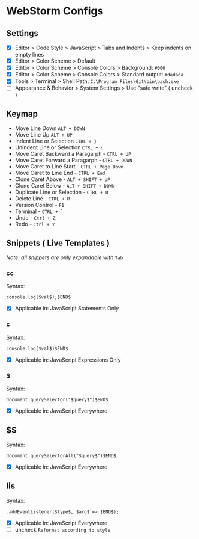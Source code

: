 # WebStorm Configs

## Settings

- [x] Editor > Code Style > JavaScript > Tabs and Indents > Keep indents on empty lines
- [x] Editor > Color Scheme > Default
- [x] Editor > Color Scheme > Console Colors > Background: `#000`
- [x] Editor > Color Scheme > Console Colors > Standard output: `#dadada`
- [x] Tools > Terminal > Shell Path: `C:\Program Files\Git\bin\bash.exe`
- [ ] Appearance & Behavior > System Settings > Use "safe write" ( uncheck )

## Keymap

- Move Line Down `ALT + DOWN`
- Move Line Up `ALT + UP`
- Indent Line or Selection `CTRL + }`
- Unindent Line or Selection `CTRL + {`
- Move Caret Backward a Paragarph - `CTRL + UP`
- Move Caret Forward a Paragarph - `CTRL + DOWN`
- Move Caret to Line Start - `CTRL + Page Down`
- Move Caret to Line End - `CTRL + End`
- Clone Caret Above - `ALT + SHIFT + UP`
- Clone Caret Below - `ALT + SHIFT + DOWN`
- Duplicate Line or Selection - `CTRL + D`
- Delete Line - `CTRL + R`
- Version Control - `F1`
- Terminal - `CTRL + `\`
- Undo - `Ctrl + Z`
- Redo - `Ctrl + Y`

## Snippets ( Live Templates )

_Note: all snippets are only expandable with_ `Tab`

### cc

Syntax:
```
console.log($val$);$END$
```
- [x] Applicable in: JavaScript Statements Only

### c

Syntax:
```
console.log($val$)$END$
```
- [x] Applicable in: JavaScript Expressions Only

### $

Syntax:
```
document.querySelector("$query$")$END$
```
- [x] Applicable in: JavaScript Everywhere

## $$

Syntax:
```
document.querySelectorAll("$query$")$END$
```
- [x] Applicable in: JavaScript Everywhere

## lis

Syntax:
```
.addEventListener($type$, $arg$ => $END$);
```
- [x] Applicable in: JavaScript Everywhere
- [ ] uncheck `Reformat according to style`
